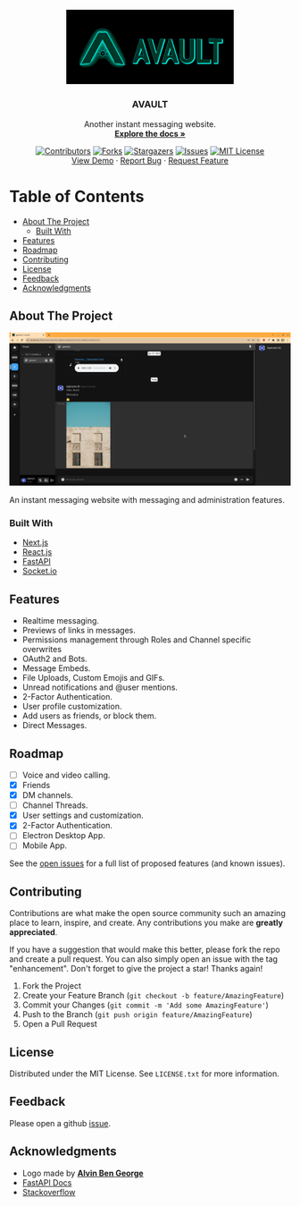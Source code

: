 





<!-- PROJECT LOGO -->
<br />
<div align="center">
  <a href="https://github.com/agnirudrasil/avault">
    <img src="website/public/logo.png" alt="Logo" width="300" >
  </a>

<h3 align="center">AVAULT</h3>

  <p align="center">
    Another instant messaging website.
    <br />
    <a href="https://avault.agnirudra.me/api/v1/docs"><strong>Explore the docs »</strong></a>
    <br />

[![Contributors][contributors-shield]][contributors-url]
[![Forks][forks-shield]][forks-url]
[![Stargazers][stars-shield]][stars-url]
[![Issues][issues-shield]][issues-url]
[![MIT License][license-shield]][license-url]
    <br />
    <a href="https://avault.agnirudra.me/channels/@me">View Demo</a>
    ·
    <a href="https://github.com/agnirudrasil/avault/issues">Report Bug</a>
    ·
    <a href="https://github.com/agnirudrasil/avault/issues">Request Feature</a>
  </p>
</div>



<!-- TABLE OF CONTENTS -->
  <h1>Table of Contents</h1>
  <ul>
    <li>
      <a href="#about-the-project">About The Project</a>
      <ul>
        <li><a href="#built-with">Built With</a></li>
      </ul>
    </li>
    <li><a href="#features">Features</a></li>
    <li><a href="#roadmap">Roadmap</a></li>
    <li><a href="#contributing">Contributing</a></li>
    <li><a href="#license">License</a></li>
    <li><a href="#feedback">Feedback</a></li>
    <li><a href="#acknowledgments">Acknowledgments</a></li>
  </ul>



<!-- ABOUT THE PROJECT -->
## About The Project

![Product Name Screen Shot](images/avault-screenshot.png)

An instant messaging website with messaging and administration features.


### Built With

* [Next.js](https://nextjs.org/)
* [React.js](https://reactjs.org/)
* [FastAPI](https://fastapi.tiangolo.com/)
* [Socket.io](https://scoket.io/)

## Features

- Realtime messaging.
- Previews of links in messages.
- Permissions management through Roles and Channel specific overwrites
- OAuth2 and Bots.
- Message Embeds.
- File Uploads, Custom Emojis and GIFs.
- Unread notifications and @user mentions.
- 2-Factor Authentication.
- User profile customization.
- Add users as friends, or block them.
- Direct Messages.


<!-- ROADMAP -->
## Roadmap

- [ ] Voice and video calling.
- [x] Friends 
- [x] DM channels.
- [ ] Channel Threads.
- [x] User settings and customization.
- [x] 2-Factor Authentication.
- [ ] Electron Desktop App.
- [ ] Mobile App.

See the [open issues](https://github.com/agnirudrasil/avault/issues) for a full list of proposed features (and known issues).

<!-- CONTRIBUTING -->
## Contributing

Contributions are what make the open source community such an amazing place to learn, inspire, and create. Any contributions you make are **greatly appreciated**.

If you have a suggestion that would make this better, please fork the repo and create a pull request. You can also simply open an issue with the tag "enhancement".
Don't forget to give the project a star! Thanks again!

1. Fork the Project
2. Create your Feature Branch (`git checkout -b feature/AmazingFeature`)
3. Commit your Changes (`git commit -m 'Add some AmazingFeature'`)
4. Push to the Branch (`git push origin feature/AmazingFeature`)
5. Open a Pull Request




<!-- LICENSE -->
## License

Distributed under the MIT License. See `LICENSE.txt` for more information.




<!-- CONTACT -->
## Feedback
Please open a github [issue](LICENSE).

<!-- ACKNOWLEDGMENTS -->
## Acknowledgments

* Logo made by **[Alvin Ben George](https://github.com/alvinbengeorge)**
* [FastAPI Docs](https://fastapi.tiangolo.com)
* [Stackoverflow](https://stackoverflow.com)

  

[contributors-shield]: https://img.shields.io/github/contributors/agnirudrasil/avault
[contributors-url]: https://github.com/agnirudrasil/avault/graphs/contributors
[forks-shield]: https://img.shields.io/github/forks/agnirudrasil/avault
[forks-url]: https://github.com/agnirudrasil/avault/network/members
[stars-shield]: https://img.shields.io/github/stars/agnirudrasil/avault
[stars-url]: https://github.com/agnirudrasil/avault/stargazers
[issues-shield]: https://img.shields.io/github/issues/agnirudrasil/avault
[issues-url]: https://github.com/agnirudrasil/avault/issues
[license-shield]: https://img.shields.io/github/license/agnirudrasil/avault
[license-url]: https://github.com/agnirudrasil/avault/blob/master/LICENSE.txt
[product-screenshot]: images/screenshot.png
